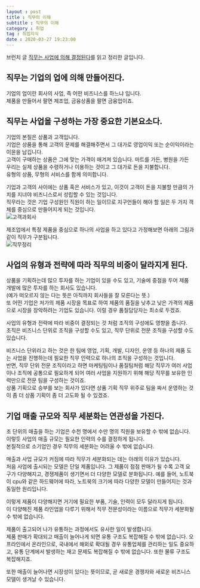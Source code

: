 ```yaml
---
layout : post
title : 직무의 이해
subtitle : 직무의 이해
category : 취업
tag : 취업지식
date : 2020-03-27 19:23:00
---
```

브런치 글 [직무는 사업에 의해 결정된다](https://brunch.co.kr/@dol74/49)를 읽고 정리한 글입니다.


## 직무는 기업의 업에 의해 만들어진다.


기업의 업이란 회사의 사업, 즉 어떤 비즈니스를 하느냐 입니다.  
제품을 만들어서 팔면 제조업, 금융상품을 팔면 금융업이죠.


## 직무는 사업을 구성하는 가장 중요한 기본요소다.  
기업의 본질은 상품과 고객입니다.  
기업은 상품을 통해 고객의 문제를 해결해주면서 그 대가로 영업이익 또는 순이익이라는 이윤을 남깁니다.  
고객이 구매하는 상품은 그에 맞는 가격이 매겨져 있습니다. 마트를 가든, 병원을 가든 우리는 실제 상품을 수령하거나 이용하는 것이고 그 대가로 돈을 지불합니다.  
유형의 상품, 무형의 서비스를 함께 의미합니다.

기업과 고객의 사이에는 상품 혹은 서비스가 있고, 이것이 고객이 돈을 지불할 만큼의 가치를 지녀야 비즈니스로서 성립할 수 있는 것입니다.  
직무라는 것은 기업 구성원인 직원이 하는 일이므로 지구언들이 해야 할 일은 두 가지 객체를 중심으로 만들어지게 되는 것입니다.  
![고객과회사](/assets/고객과회사.png)

제조업에서 특정 제품을 중심으로 하나의 사업을 하고 있다고 가정해보면 아래의 그림과 같이 직무가 구분됩니다.  
![직무정리](/assets/직무정리_9yc40pvi3.png)  

## 사업의 유형과 전략에 따라 직무의 비중이 달라지게 된다.  

상품을 기획하는데 많으 투자를 하는 기업이 있을 수도 있고, 기술에 중점을 두어 제품 개발에 많은 투자를 하는 회사도 있습니다.  
(예가 떠오르지 않는 다는 뜻은 아직까지 회사들을 잘 모른다는 뜻.)  
또 어떤 기업은 저가의 제품 시장을 목표로 하여 제품의 품질을 낮추고 낮은 가격의 제품으로 시장을 장악하려는 기업도 있습니다. 이럴 경우 품질담당자는 최소로 두겠죠.  

 사업의 유형과 전략에 따라 비중이 결정되는 것 처럼 조직의 구성에도 영향을 줍니다.  
 조직은 비즈니스 단위로 조직을 구성할 수도 있고, 직무 단위로 전문 조직을 구성할 수도 있습니다.  

 비즈니스 단위라고 하는 것은 한 팀에 영업, 기획, 개발, 디자인, 운영 등 하나의 제품 도는 사업을 진행하는데 필요한 직무 인력으로 하나의 조직을 구성하는 것입니다.  
 반면, 직무 단위 전문 조직이라고 하면 마케팅팀이나 품질팀처럼 해당 직무가 여러 사업이나 조직에 공통으로 필요하게 되어 여러 사업을 지원하기 위해 해당 직무를 보유한 인력만으로 전문 팀을 구성하는 것이죠.  
 상품 기획으로 승부를 보는 회사가 있다면 상품 기획 직무 위주로 팀을 짜서 운영하는 것이 좀 더 상품 기획이 좀 더 고도화 될 수 있겠죠.  

## 기업 매출 규모와 직무 세분화는 연관성을 가진다.  

조 단위의 매출을 하는 기업은 수천 명에서 수만 명의 직원을 보유할 수 밖에 없습니다.  이렇듯 사업의 매출 규모는 필요한 인력의 수를 결정하게 됩니다.  
본질적으로 소기업인 경우 직무의 세분화는 어려울 수 밖에 없습니다.  

매출과 사업 규모가 커짐에 따라 직무가 세분화되는 데는 아래의 이유가 있습니다.  
처음 사업에 출시되는 모델은 단일 제품입니다.  그 제품이 점점 판매가 될 수록 고객 요구가 다양해지고, 경쟁제품이 생기면서 더 다양한 모델로 분화됩니다.  예를 들어, 노트북이 cpu와 같은 하드웨어에 따라, 노트북의 크기에 따라 다양한 모델이 만들어지는 것과 동일한 원리입니다.  

이렇게 제품이 다양해지면 거기에 필요한 부품, 기술, 인력이 모두 달라지게 됩니다.  
이 다양해진 제품 라인업을 다루기 위해서 직무 전문성이라는 이름으로 직무가 세분화될 수 밖에 없습니다.  

제품이 출고되어 나가 유통하는 과정에서도 유사한 일이 발생합니다.  
제품 판매가 확대되고 매출이 늘어나게 되면 유통 구조도 복잡해질 수 밖에 없습니다.  오프라인에서 온라인으로, 국내에서 해외로 확대될 경우 유통업체를 관리하는 일도 중요하고, 유통 단계에서 발생하는 재고 문제도 복잡해질 수 밖에 없습니다.  또한 물류 구조도 복잡해지죠.  

또한 매출이 늘어나면 시장성이 있다는 뜻이므로, 곧 새로운 경쟁자와 새로운 비즈니스 모델이 생겨날 수 있습니다.  
